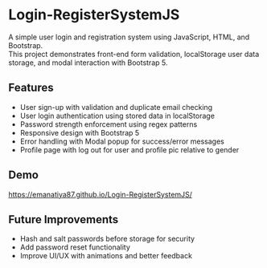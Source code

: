 # Login-RegisterSystemJS

A simple user login and registration system using JavaScript, HTML, and Bootstrap.  
This project demonstrates front-end form validation, localStorage user data storage, and modal interaction with Bootstrap 5.

## Features

- User sign-up with validation and duplicate email checking
- User login authentication using stored data in localStorage
- Password strength enforcement using regex patterns
- Responsive design with Bootstrap 5
- Error handling with Modal popup for success/error messages
- Profile page with log out for user and profile pic relative to gender

## Demo

https://emanatiya87.github.io/Login-RegisterSystemJS/

## Future Improvements

- Hash and salt passwords before storage for security
- Add password reset functionality
- Improve UI/UX with animations and better feedback
